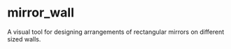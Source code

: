 mirror_wall
===========

A visual tool for designing arrangements of rectangular mirrors on different sized walls.
